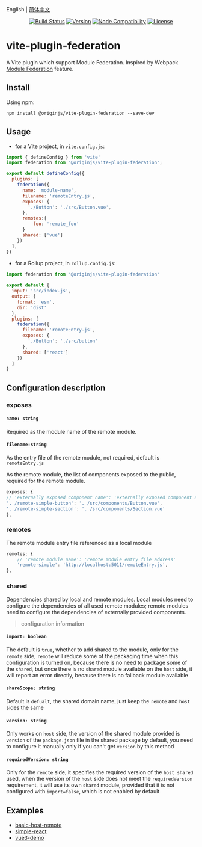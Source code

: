 English | [简体中文](./README-zh.md)
<p align="center">
  <a href="https://github.com/originjs/vite-plugin-federation/actions/workflows/ci.yml"><img src="https://github.com/originjs/vite-plugin-federation/actions/workflows/ci.yml/badge.svg?branch=main" alt="Build Status"></a>
  <a href="https://www.npmjs.com/package/@originjs/vite-plugin-federation"><img src="https://badgen.net/npm/v/@originjs/vite-plugin-federation" alt="Version"></a>
  <a href="https://nodejs.org/en/about/releases/"><img src="https://img.shields.io/node/v/vite.svg" alt="Node Compatibility"></a>
  <a href="https://www.npmjs.com/package/@originjs/vite-plugin-federation"><img src="https://badgen.net/npm/license/@originjs/vite-plugin-federation" alt="License"></a>
 </p>

# vite-plugin-federation

A Vite plugin which support Module Federation.
Inspired by Webpack [Module Federation](https://webpack.js.org/concepts/module-federation/) feature.

## Install

Using npm:

```
npm install @originjs/vite-plugin-federation --save-dev
```

## Usage

- for a Vite project, in `vite.config.js`:

```js
import { defineConfig } from 'vite'
import federation from "@originjs/vite-plugin-federation";

export default defineConfig({
  plugins: [
    federation({
      name: 'module-name',
      filename: 'remoteEntry.js',
      exposes: {
        './Button': './src/Button.vue',
      },
      remotes:{
          foo: 'remote_foo'
      }
      shared: ['vue']
    })
  ],
})

```

- for a Rollup project, in `rollup.config.js`:

```js
import federation from '@originjs/vite-plugin-federation'

export default {
  input: 'src/index.js',
  output: {
    format: 'esm',
    dir: 'dist'
  },
  plugins: [
    federation({
      filename: 'remoteEntry.js',
      exposes: {
        './Button': './src/button'
      },
      shared: ['react']
    })
  ]
}
```

## Configuration description

### exposes
#### `name: string`
Required as the module name of the remote module.

#### `filename:string`
As the entry file of the remote module, not required, default is `remoteEntry.js`

As the remote module, the list of components exposed to the public, required for the remote module.
```js
exposes: {
// 'externally exposed component name': 'externally exposed component address'
'. /remote-simple-button': '. /src/components/Button.vue',
'. /remote-simple-section': '. /src/components/Section.vue'
},
  ```
### remotes
The remote module entry file referenced as a local module
  ```js
  remotes: {
      // 'remote module name': 'remote module entry file address'
      'remote-simple': 'http://localhost:5011/remoteEntry.js',
  },
  ```

### shared
Dependencies shared by local and remote modules. Local modules need to configure the dependencies of all used remote modules; remote modules need to configure the dependencies of externally provided components.
> configuration information
#### `import: boolean`

The default is `true`, whether to add shared to the module, only for the `remote` side, `remote` will reduce some of the packaging time when this configuration is turned on, because there is no need to package some of the `shared`, but once there is no `shared` module available on the `host` side, it will report an error directly, because there is no fallback module available
#### `shareScope: string`

Default is `defualt`, the shared domain name, just keep the `remote` and `host` sides the same
#### `version: string`

Only works on `host` side, the version of the shared module provided is `version` of the `package.json` file in the shared package by default, you need to configure it manually only if you can't get `version` by this method
#### `requiredVersion: string`

Only for the `remote` side, it specifies the required version of the `host shared` used, when the version of the `host` side does not meet the `requiredVersion` requirement, it will use its own `shared` module, provided that it is not configured with `import=false`, which is not enabled by default
## Examples

- [basic-host-remote](https://github.com/originjs/vite-plugin-federation/tree/main/packages/examples/basic-host-remote)
- [simple-react](https://github.com/originjs/vite-plugin-federation/tree/main/packages/examples/simple-react)
- [vue3-demo](https://github.com/originjs/vite-plugin-federation/tree/main/packages/examples/vue3-demo)
